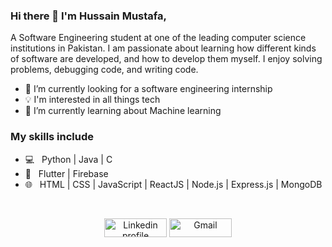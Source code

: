 ### Hi there 👋 I'm Hussain Mustafa,

A Software Engineering student at one of the leading computer science institutions in Pakistan. I am passionate about learning how different kinds of software are developed, and how to develop them myself. I enjoy solving problems, debugging code, and writing code. 


- 🔭 I’m currently looking for a software engineering internship
- :bulb: I'm interested in all things tech
- 🌱 I’m currently learning about Machine learning

### My skills include
- 💻 &nbsp; Python | Java | C
- 📱  &nbsp; Flutter  | Firebase
- 🌐 &nbsp; HTML | CSS | JavaScript | ReactJS | Node.js | Express.js | MongoDB

   
<br>
<p align="center">
    <a href="https://www.linkedin.com/in/hussain-mustafa-software-engineer"><img alt="Linkedin profile" title="Linkedin" src="https://raw.githubusercontent.com/Thomas-George-T/Thomas-George-T/master/assets/linkedin.svg" width="100" height="30" /></a>
    <a href="mailto:hsn.mustafa21@gmail.com"><img alt="Gmail" src="https://raw.githubusercontent.com/Thomas-George-T/Thomas-George-T/master/assets/google-gmail.svg" title="Email" width="100" height="30" /></a>
</p>
